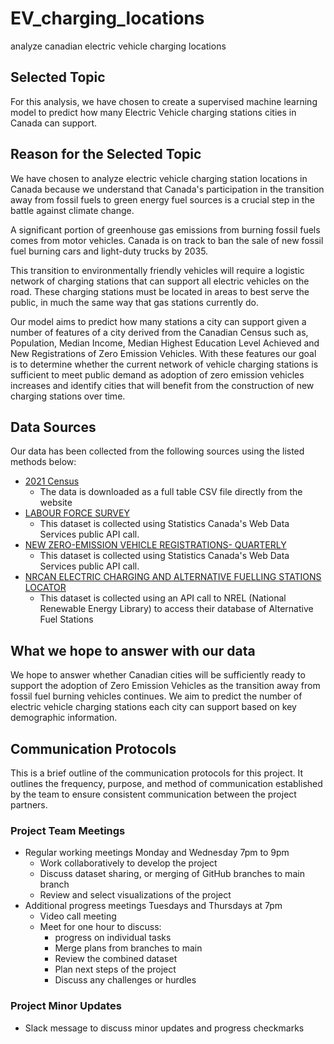 # EV_charging_locations
analyze canadian electric vehicle charging locations

## Selected Topic
For this analysis, we have chosen to create a supervised machine learning model to predict how many Electric Vehicle charging stations cities in Canada can support.

## Reason for the Selected Topic
We have chosen to analyze electric vehicle charging station locations in Canada because we understand that Canada's participation in the transition away from fossil fuels to green energy fuel sources is a crucial step in the battle against climate change. 

A significant portion of greenhouse gas emissions from burning fossil fuels comes from motor vehicles. Canada is on track to ban the sale of new fossil fuel burning cars and light-duty trucks by 2035. 

This transition to environmentally friendly vehicles will require a logistic network of charging stations that can support all electric vehicles on the road. These charging stations must be located in areas to best serve the public, in much the same way that gas stations currently do.

Our model aims to predict how many stations a city can support given a number of features of a city derived from the Canadian Census such as, Population, Median Income, Median Highest Education Level Achieved and New Registrations of Zero Emission Vehicles. With these features our goal is to determine whether the current network of vehicle charging stations is sufficient to meet public demand as adoption of zero emission vehicles increases and identify cities that will benefit from the construction of new charging stations over time.

## Data Sources
Our data has been collected from the following sources using the listed methods below:
- [2021 Census](https://www12.statcan.gc.ca/census-recensement/2021/dp-pd/prof/details/download-telecharger.cfm?Lang=E)
    - The data is downloaded as a full table CSV file directly from the website
- [LABOUR FORCE SURVEY](https://www150.statcan.gc.ca/t1/tbl1/en/tv.action?pid=1410039101)
    - This dataset is collected using Statistics Canada's Web Data Services public API call.
- [NEW ZERO-EMISSION VEHICLE REGISTRATIONS- QUARTERLY](https://doi.org/10.25318/2010002501-eng)
    - This dataset is collected using Statistics Canada's Web Data Services public API call.
- [NRCAN ELECTRIC CHARGING AND ALTERNATIVE FUELLING STATIONS LOCATOR](https://developer.nrel.gov/docs/transportation/alt-fuel-stations-v1/)
    - This dataset is collected using an API call to NREL (National Renewable Energy Library) to access their database of Alternative Fuel Stations

## What we hope to answer with our data
We hope to answer whether Canadian cities will be sufficiently ready to support the adoption of Zero Emission Vehicles as the transition away from fossil fuel burning vehicles continues. We aim to predict the number of electric vehicle charging stations each city can support based on key demographic information.

## Communication Protocols
This is a brief outline of the communication protocols for this project. It outlines the frequency, purpose, and method of communication established by the team to ensure consistent communication between the project partners.
### Project Team Meetings
- Regular working meetings Monday and Wednesday 7pm to 9pm
    - Work collaboratively to develop the project
    - Discuss dataset sharing, or merging of GitHub branches to main branch
    - Review and select visualizations of the project
- Additional progress meetings Tuesdays and Thursdays at 7pm
    - Video call meeting
    - Meet for one hour to discuss:
        - progress on individual tasks
        - Merge plans from branches to main
        - Review the combined dataset
        - Plan next steps of the project
        - Discuss any challenges or hurdles

### Project Minor Updates
- Slack message to discuss minor updates and progress checkmarks

